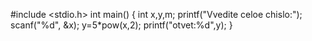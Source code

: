 #include <stdio.h>
int main()
{
int x,y,m;
printf("Vvedite celoe chislo:");
scanf("%d", &x);
y=5*pow(x,2);
printf("otvet:%d",y);
}
